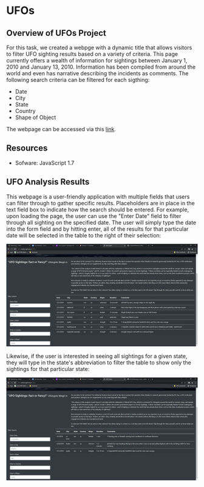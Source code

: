 # UFOs

## Overview of UFOs Project

For this task, we created a webpge with a dynamic title that allows visitors to filter UFO sighting results based on a variety of criteria.  This page currently offers a wealth of information for sightings between January 1, 2010 and January 13, 2010.  Information has been compiled from around the world and even has narrative describing the incidents as comments.  The following search criteria can be filtered for each sigthing:

* Date 
* City 
* State
* Country
* Shape of Object

The webpage can be accessed via this [link](https://crtallent.github.io/UFOs/). 

## Resources

- Sofware: JavaScript 1.7

## UFO Analysis Results

This webpage is a user-friendly application with multiple fields that users can filter through to gather specific results.  Placeholders are in place in the text field box to indicate how the search should be entered. For example, upon loading the page, the user can use the "Enter Date" field to filter through all sighting on the specified date.  The user will simply type the date into the form field and by hitting enter, all of the results for that particular date will be selected in the table to the right of their selection:

<img src="https://github.com/crtallent/UFOs/blob/main/static/images/Date.png" />

Likewise, if the user is interested in seeing all sightings for a given state, they will type in the state's abbreviation to filter the table to show only the sightings for that particular state:

<img src="https://github.com/crtallent/UFOs/blob/main/static/images/State.png" />
